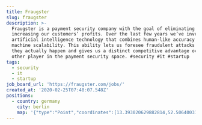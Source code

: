 ```yaml
---
title: Fraugster
slug: fraugster
description: >-
  Fraugster is a payment security company with the goal of eliminating fraud and
  increasing our customers’ profits. Over the last few years we’ve invented an
  artificial intelligence technology that combines human-like accuracy with
  machine scalability. This ability lets us foresee fraudulent attacks before
  they actually happen and gives us a distinct competitive advantage over every
  other player in the payment security space. #security #it #startup
tags:
  - security
  - it
  - startup
job_board_url: 'https://fraugster.com/jobs/'
created_at: '2020-02-25T07:48:07.548Z'
positions:
  - country: germany
    city: berlin
    map: '{"type":"Point","coordinates":[13.393020629882814,52.50640031375411]}'
---
```


